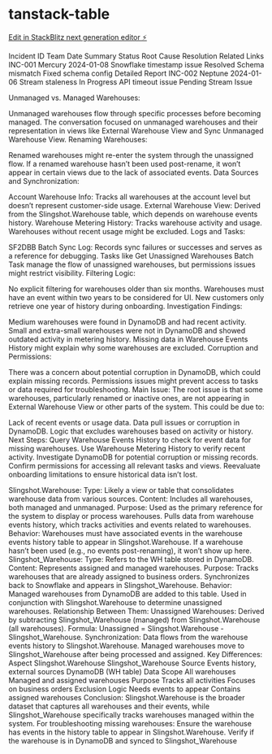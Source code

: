 # tanstack-table

[Edit in StackBlitz next generation editor ⚡️](https://stackblitz.com/~/github.com/naveenkchelluboina/tanstack-table)

Incident ID	Team	Date	Summary	Status	Root Cause	Resolution	Related Links
INC-001	Mercury	2024-01-08	Snowflake timestamp issue	Resolved	Schema mismatch	Fixed schema config	Detailed Report
INC-002	Neptune	2024-01-06	Stream staleness	In Progress	API timeout issue	Pending	Stream Issue

Unmanaged vs. Managed Warehouses:

Unmanaged warehouses flow through specific processes before becoming managed.
The conversation focused on unmanaged warehouses and their representation in views like External Warehouse View and Sync Unmanaged Warehouse View.
Renaming Warehouses:

Renamed warehouses might re-enter the system through the unassigned flow.
If a renamed warehouse hasn’t been used post-rename, it won’t appear in certain views due to the lack of associated events.
Data Sources and Synchronization:

Account Warehouse Info: Tracks all warehouses at the account level but doesn’t represent customer-side usage.
External Warehouse View: Derived from the Slingshot.Warehouse table, which depends on warehouse events history.
Warehouse Metering History: Tracks warehouse activity and usage. Warehouses without recent usage might be excluded.
Logs and Tasks:

SF2DBB Batch Sync Log: Records sync failures or successes and serves as a reference for debugging.
Tasks like Get Unassigned Warehouses Batch Task manage the flow of unassigned warehouses, but permissions issues might restrict visibility.
Filtering Logic:

No explicit filtering for warehouses older than six months.
Warehouses must have an event within two years to be considered for UI.
New customers only retrieve one year of history during onboarding.
Investigation Findings:

Medium warehouses were found in DynamoDB and had recent activity.
Small and extra-small warehouses were not in DynamoDB and showed outdated activity in metering history.
Missing data in Warehouse Events History might explain why some warehouses are excluded.
Corruption and Permissions:

There was a concern about potential corruption in DynamoDB, which could explain missing records.
Permissions issues might prevent access to tasks or data required for troubleshooting.
Main Issue:
The root issue is that some warehouses, particularly renamed or inactive ones, are not appearing in External Warehouse View or other parts of the system. This could be due to:

Lack of recent events or usage data.
Data pull issues or corruption in DynamoDB.
Logic that excludes warehouses based on activity or history.
Next Steps:
Query Warehouse Events History to check for event data for missing warehouses.
Use Warehouse Metering History to verify recent activity.
Investigate DynamoDB for potential corruption or missing records.
Confirm permissions for accessing all relevant tasks and views.
Reevaluate onboarding limitations to ensure historical data isn’t lost.


Slingshot.Warehouse:
Type: Likely a view or table that consolidates warehouse data from various sources.
Content: Includes all warehouses, both managed and unmanaged.
Purpose:
Used as the primary reference for the system to display or process warehouses.
Pulls data from warehouse events history, which tracks activities and events related to warehouses.
Behavior:
Warehouses must have associated events in the warehouse events history table to appear in Slingshot.Warehouse.
If a warehouse hasn’t been used (e.g., no events post-renaming), it won’t show up here.
Slingshot_Warehouse:
Type: Refers to the WH table stored in DynamoDB.
Content: Represents assigned and managed warehouses.
Purpose:
Tracks warehouses that are already assigned to business orders.
Synchronizes back to Snowflake and appears in Slingshot_Warehouse.
Behavior:
Managed warehouses from DynamoDB are added to this table.
Used in conjunction with Slingshot.Warehouse to determine unassigned warehouses.
Relationship Between Them:
Unassigned Warehouses:
Derived by subtracting Slingshot_Warehouse (managed) from Slingshot.Warehouse (all warehouses).
Formula: Unassigned = Slingshot.Warehouse - Slingshot_Warehouse.
Synchronization:
Data flows from the warehouse events history to Slingshot.Warehouse.
Managed warehouses move to Slingshot_Warehouse after being processed and assigned.
Key Differences:
Aspect	Slingshot.Warehouse	Slingshot_Warehouse
Source	Events history, external sources	DynamoDB (WH table)
Data Scope	All warehouses	Managed and assigned warehouses
Purpose	Tracks all activities	Focuses on business orders
Exclusion Logic	Needs events to appear	Contains assigned warehouses
Conclusion:
Slingshot.Warehouse is the broader dataset that captures all warehouses and their events, while Slingshot_Warehouse specifically tracks warehouses managed within the system.
For troubleshooting missing warehouses:
Ensure the warehouse has events in the history table to appear in Slingshot.Warehouse.
Verify if the warehouse is in DynamoDB and synced to Slingshot_Warehouse